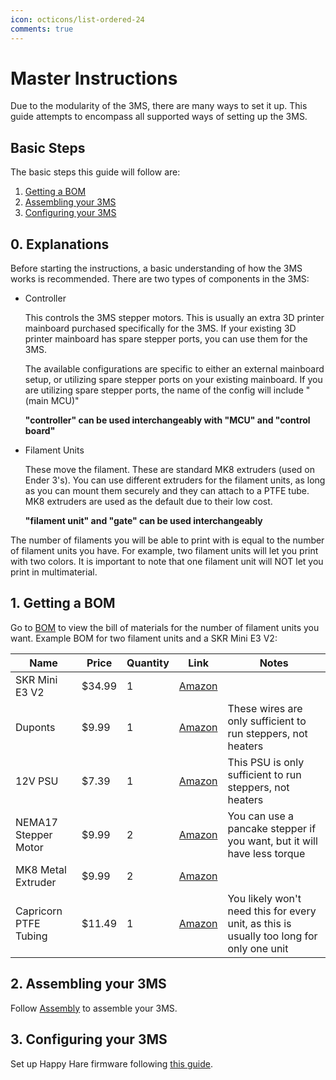 ```yaml
---
icon: octicons/list-ordered-24
comments: true
---
```


<link rel="stylesheet" href="../assets/css/badges.css">

# Master Instructions

Due to the modularity of the 3MS, there are many ways to set it up. This guide attempts to encompass all supported ways of setting up the 3MS.

## Basic Steps

The basic steps this guide will follow are:

1. [Getting a BOM](#1-getting-a-bom)
2. [Assembling your 3MS](#2-assembling-your-3ms)
3. [Configuring your 3MS](#3-configuring-your-3ms)

## 0. Explanations

Before starting the instructions, a basic understanding of how the 3MS works is recommended. There are two types of components in the 3MS:

- Controller

    This controls the 3MS stepper motors. This is usually an extra 3D printer mainboard purchased specifically for the 3MS. If your existing 3D printer mainboard has spare stepper ports, you can use them for the 3MS. 

    The available configurations are specific to either an external mainboard setup, or utilizing spare stepper ports on your existing mainboard. If you are utilizing spare stepper ports, the name of the config will include "(main MCU)"

    **"controller" can be used interchangeably with "MCU" and "control board"**

- Filament Units

    These move the filament. These are standard MK8 extruders (used on Ender 3's). You can use different extruders for the filament units, as long as you can mount them securely and they can attach to a PTFE tube. MK8 extruders are used as the default due to their low cost. 

    **"filament unit" and "gate" can be used interchangeably**

The number of filaments you will be able to print with is equal to the number of filament units you have. For example, two filament units will let you print with two colors. It is important to note that one filament unit will NOT let you print in multimaterial.

## 1. Getting a BOM

Go to [BOM](bom.md) to view the bill of materials for the number of filament units you want. Example BOM for two filament units and a SKR Mini E3 V2:

| Name | Price | Quantity | Link | Notes |
| - | - | - | - | - |
| SKR Mini E3 V2 | $34.99 | 1 | [Amazon](https://a.co/d/0hgHU9JX) | |
Duponts | $9.99 | 1 | [Amazon](https://a.co/d/6QwGxhH) | These wires are only sufficient to run steppers, not heaters |
| 12V PSU | $7.39 | 1 | [Amazon](https://a.co/d/gLC1eli) | This PSU is only sufficient to run steppers, not heaters |
| NEMA17 Stepper Motor | $9.99 | 2 | [Amazon](https://a.co/d/06Lsa1qI) | You can use a pancake stepper if you want, but it will have less torque
| MK8 Metal Extruder | $9.99 | 2 | [Amazon](https://a.co/d/0gJ1ghKj) | |
| Capricorn PTFE Tubing | $11.49 | 1 | [Amazon](https://a.co/d/0dLLBGzJ) | You likely won't need this for every unit, as this is usually too long for only one unit |

## 2. Assembling your 3MS

Follow [Assembly](assembly.md) to assemble your 3MS.

## 3. Configuring your 3MS

Set up Happy Hare firmware following [this guide](https://github.com/moggieuk/Happy-Hare/wiki/Quick-Start-3MS).

